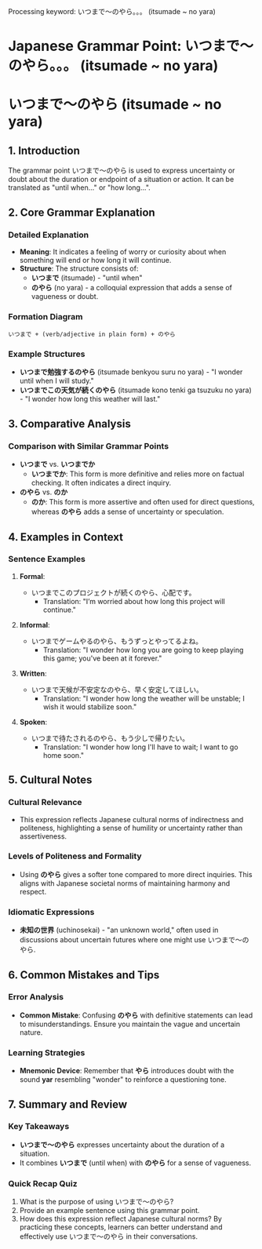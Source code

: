 Processing keyword: いつまで～のやら。。。 (itsumade ~ no yara)
# Japanese Grammar Point: いつまで～のやら。。。 (itsumade ~ no yara)
# いつまで～のやら (itsumade ~ no yara)
## 1. Introduction
The grammar point いつまで～のやら is used to express uncertainty or doubt about the duration or endpoint of a situation or action. It can be translated as "until when..." or "how long...".
## 2. Core Grammar Explanation
### Detailed Explanation
- **Meaning**: It indicates a feeling of worry or curiosity about when something will end or how long it will continue. 
- **Structure**: The structure consists of:
  - **いつまで** (itsumade) - "until when"
  - **のやら** (no yara) - a colloquial expression that adds a sense of vagueness or doubt.
### Formation Diagram
```
いつまで + (verb/adjective in plain form) + のやら
```
### Example Structures
- **いつまで勉強するのやら** (itsumade benkyou suru no yara) - "I wonder until when I will study."
- **いつまでこの天気が続くのやら** (itsumade kono tenki ga tsuzuku no yara) - "I wonder how long this weather will last."
## 3. Comparative Analysis
### Comparison with Similar Grammar Points
- **いつまで** vs. **いつまでか**
  - **いつまでか**: This form is more definitive and relies more on factual checking. It often indicates a direct inquiry.
- **のやら** vs. **のか**
  - **のか**: This form is more assertive and often used for direct questions, whereas **のやら** adds a sense of uncertainty or speculation.
## 4. Examples in Context
### Sentence Examples
1. **Formal**: 
   - いつまでこのプロジェクトが続くのやら、心配です。
     - Translation: "I’m worried about how long this project will continue."
   
2. **Informal**: 
   - いつまでゲームやるのやら、もうずっとやってるよね。
     - Translation: "I wonder how long you are going to keep playing this game; you've been at it forever."
3. **Written**:
   - いつまで天候が不安定なのやら、早く安定してほしい。
     - Translation: "I wonder how long the weather will be unstable; I wish it would stabilize soon."
4. **Spoken**:
   - いつまで待たされるのやら、もう少しで帰りたい。
     - Translation: "I wonder how long I'll have to wait; I want to go home soon."
## 5. Cultural Notes
### Cultural Relevance
- This expression reflects Japanese cultural norms of indirectness and politeness, highlighting a sense of humility or uncertainty rather than assertiveness.
### Levels of Politeness and Formality
- Using **のやら** gives a softer tone compared to more direct inquiries. This aligns with Japanese societal norms of maintaining harmony and respect.
### Idiomatic Expressions
- **未知の世界** (uchinosekai) - "an unknown world," often used in discussions about uncertain futures where one might use いつまで～のやら.
## 6. Common Mistakes and Tips
### Error Analysis
- **Common Mistake**: Confusing **のやら** with definitive statements can lead to misunderstandings. Ensure you maintain the vague and uncertain nature.
  
### Learning Strategies
- **Mnemonic Device**: Remember that **やら** introduces doubt with the sound **yar** resembling "wonder" to reinforce a questioning tone.
## 7. Summary and Review
### Key Takeaways
- **いつまで～のやら** expresses uncertainty about the duration of a situation.
- It combines **いつまで** (until when) with **のやら** for a sense of vagueness.
### Quick Recap Quiz
1. What is the purpose of using いつまで～のやら?
2. Provide an example sentence using this grammar point.
3. How does this expression reflect Japanese cultural norms?
By practicing these concepts, learners can better understand and effectively use いつまで～のやら in their conversations.
